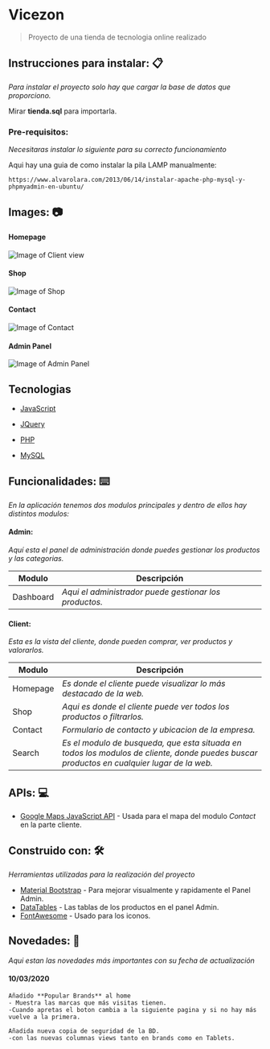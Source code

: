 # Vicezon

> Proyecto de una tienda de tecnologia online realizado 

## Instrucciones para instalar: 📋

_Para instalar el proyecto solo hay que cargar la base de datos que proporciono._

Mirar **tienda.sql** para importarla.

### Pre-requisitos:

_Necesitaras instalar lo siguiente para su correcto funcionamiento_

Aqui hay una guia de como instalar la pila LAMP manualmente:
```
https://www.alvarolara.com/2013/06/14/instalar-apache-php-mysql-y-phpmyadmin-en-ubuntu/
```

## Images: 📷
#### Homepage
![Image of Client view](https://i.imgur.com/ytT7vZu.jpg)
#### Shop
![Image of Shop](https://i.imgur.com/YKTPp3i.png)
#### Contact
![Image of Contact](https://i.imgur.com/wrC01mc.png)
#### Admin Panel
![Image of Admin Panel](https://i.imgur.com/u2nB71P.png)

## Tecnologias
* [JavaScript](https://developer.mozilla.org/es/docs/Web/JavaScript)

* [JQuery](https://jquery.com/)


* [PHP](https://www.php.net/)

* [MySQL](https://www.mysql.com/)

## Funcionalidades: ⌨️ 
_En la aplicación tenemos dos modulos principales y dentro de ellos hay distintos modulos:_

#### Admin: 

*Aquí esta el panel de administración donde puedes gestionar los productos y las categorias.*

| Modulo | Descripción |
| --- | --- |
| Dashboard | *Aqui el administrador puede gestionar los productos.* |

#### Client:

*Esta es la vista del cliente, donde pueden comprar, ver productos y valorarlos.*
  
| Modulo | Descripción |
| --- | --- |
| Homepage | *Es donde el cliente puede visualizar lo más destacado de la web.* |
| Shop | *Aqui es donde el cliente puede ver todos los productos o filtrarlos.* |
| Contact | *Formulario de contacto y ubicacion de la empresa.* |
| Search | *Es el modulo de busqueda, que esta situada en todos los modulos de cliente, donde puedes buscar productos en cualquier lugar de la web.* |

## APIs: 💻 
* [Google Maps JavaScript API](https://developers.google.com/maps/documentation/javascript/tutorial?hl=es) - Usada para el mapa del modulo *Contact* en la parte cliente.

## Construido con: 🛠️ 

_Herramientas utilizadas para la realización del proyecto_

* [Material Bootstrap](https://mdbootstrap.com/) - Para mejorar visualmente y rapidamente el Panel Admin.
* [DataTables](https://datatables.net/) - Las tablas de los productos en el panel Admin.
* [FontAwesome](https://fontawesome.com/) - Usado para los iconos.

## Novedades: 📑
_Aqui estan las novedades más importantes con su fecha de actualización_

#### 10/03/2020
```
Añadido **Popular Brands** al home
- Muestra las marcas que más visitas tienen.
-Cuando apretas el boton cambia a la siguiente pagina y si no hay más vuelve a la primera.

Añadida nueva copia de seguridad de la BD.
-con las nuevas columnas views tanto en brands como en Tablets.
```
